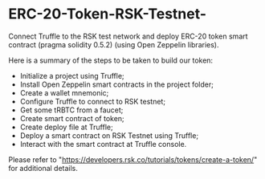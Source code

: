# ERC-20-Token-RSK-Testnet-
Connect Truffle to the RSK test network and deploy ERC-20 token smart contract (pragma solidity 0.5.2) (using Open Zeppelin libraries).

Here is a summary of the steps to be taken to build our token:
 
- Initialize a project using Truffle;
- Install Open Zeppelin smart contracts in the project folder;
- Create a wallet mnemonic;
- Configure Truffle to connect to RSK testnet;
- Get some tRBTC from a faucet;
- Create smart contract of token;
- Create deploy file at Truffle;
- Deploy a smart contract on RSK Testnet using Truffle;
- Interact with the smart contract at Truffle console.

Please refer to "https://developers.rsk.co/tutorials/tokens/create-a-token/" for additional details.

